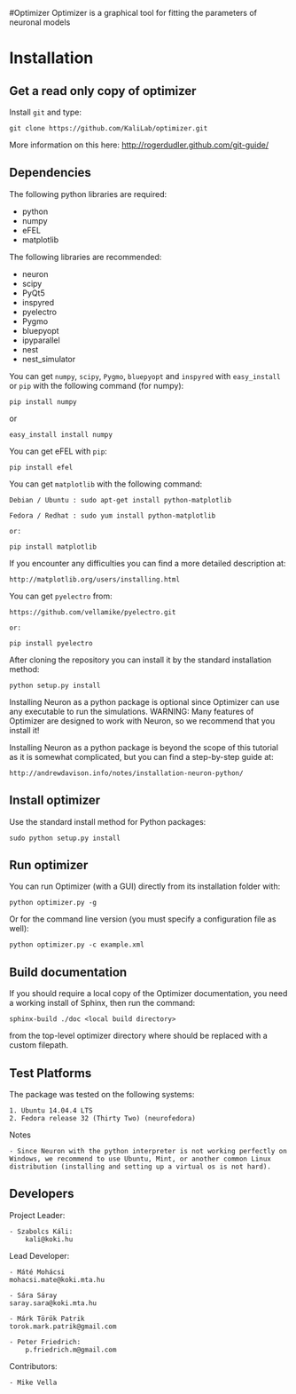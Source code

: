 #Optimizer
Optimizer is a graphical tool for fitting the parameters of neuronal models

Installation
============

Get a read only copy of optimizer
----------------------------------

Install `git` and type:


    git clone https://github.com/KaliLab/optimizer.git

More information on this here: http://rogerdudler.github.com/git-guide/


Dependencies
-------------

The following python libraries are required:
  - python
  - numpy 
  - eFEL
  - matplotlib 

The following libraries are recommended:
  - neuron
  - scipy 
  - PyQt5
  - inspyred 
  - pyelectro
  - Pygmo
  - bluepyopt
  - ipyparallel
  - nest
  - nest_simulator
  
You can get `numpy`, `scipy`, `Pygmo`, `bluepyopt` and `inspyred` with `easy_install` or `pip` with the following command (for numpy):

  
    pip install numpy

or

    easy_install install numpy

You can get eFEL with `pip`:
    
    pip install efel


   
You can get `matplotlib` with the following command:


    Debian / Ubuntu : sudo apt-get install python-matplotlib
    
    Fedora / Redhat : sudo yum install python-matplotlib
    
    or:
    
    pip install matplotlib

If you encounter any difficulties you can find a more detailed description at:
    
    http://matplotlib.org/users/installing.html

    
    
You can get `pyelectro` from:
    
    https://github.com/vellamike/pyelectro.git
    
    or:
    
    pip install pyelectro
    
    
After cloning the repository you can install it by the standard installation method:


    python setup.py install
    
Installing Neuron as a python package is optional since Optimizer can use any executable to run the simulations.
WARNING: Many features of Optimizer are designed to work with Neuron, so we recommend that you install it!

Installing Neuron as a python package is beyond the scope of this tutorial as it is somewhat complicated, but you can find a step-by-step guide at:

    http://andrewdavison.info/notes/installation-neuron-python/

Install optimizer
------------------

Use the standard install method for Python packages:


    sudo python setup.py install


Run optimizer
-------------------

You can run Optimizer (with a GUI) directly from its installation folder with:

    python optimizer.py -g
    
Or for the command line version (you must specify a configuration file as well):

    python optimizer.py -c example.xml
    
    
Build documentation
-------------------

If you should require a local copy of the Optimizer documentation, you need a working install of
Sphinx, then run the command:


    sphinx-build ./doc <local build directory>

from the top-level optimizer directory where <local build directory>
should be replaced with a custom filepath.

Test Platforms
--------------

The package was tested on the following systems:

    1. Ubuntu 14.04.4 LTS 
    2. Fedora release 32 (Thirty Two) (neurofedora)

Notes

    - Since Neuron with the python interpreter is not working perfectly on Windows, we recommend to use Ubuntu, Mint, or another common Linux distribution (installing and setting up a virtual os is not hard).

    
Developers
----------

Project Leader:

    - Szabolcs Káli:
        kali@koki.hu

Lead Developer:

    - Máté Mohácsi
	mohacsi.mate@koki.mta.hu
	
    - Sára Sáray
	saray.sara@koki.mta.hu
	
    - Márk Török Patrik
	torok.mark.patrik@gmail.com

    - Peter Friedrich:
        p.friedrich.m@gmail.com
	
Contributors:

    - Mike Vella

